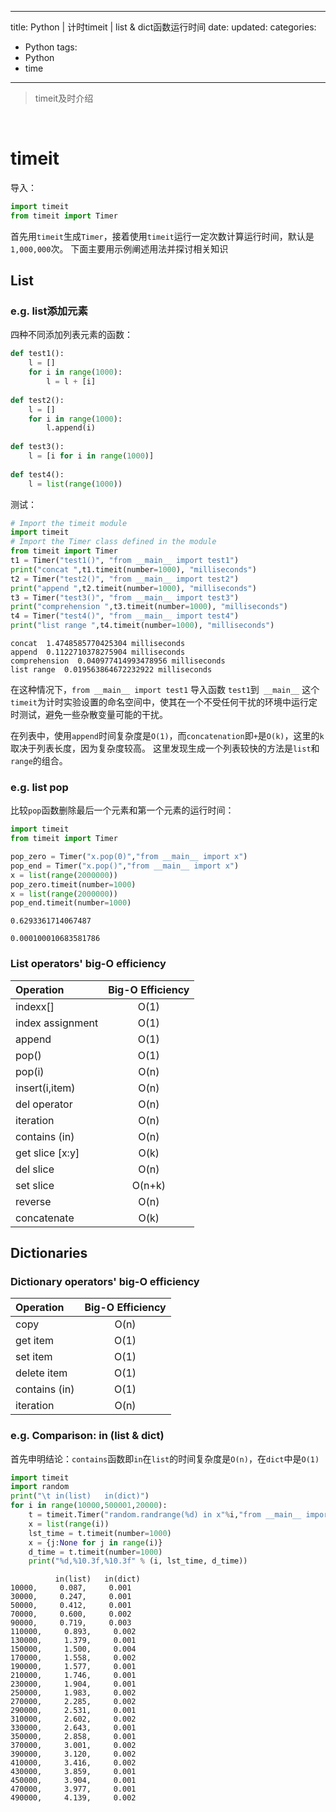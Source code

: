 
---
 title: Python | 计时timeit | list & dict函数运行时间
 date: 
 updated: 
 categories:
 - Python
 tags:
 - Python
 - time
---
>timeit及时介绍
<!--less-->
﻿
# timeit
导入：
```python
import timeit
from timeit import Timer
```
首先用`timeit`生成`Timer`，接着使用`timeit`运行一定次数计算运行时间，默认是`1,000,000`次。
下面主要用示例阐述用法并探讨相关知识

## List
### e.g. list添加元素
四种不同添加列表元素的函数：
```python
def test1():
    l = []
    for i in range(1000):
        l = l + [i]
    
def test2():
    l = []
    for i in range(1000):
        l.append(i)
        
def test3():
    l = [i for i in range(1000)]
    
def test4():
    l = list(range(1000))
```
测试：

```python
# Import the timeit module
import timeit
# Import the Timer class defined in the module
from timeit import Timer
t1 = Timer("test1()", "from __main__ import test1")
print("concat ",t1.timeit(number=1000), "milliseconds")
t2 = Timer("test2()", "from __main__ import test2")
print("append ",t2.timeit(number=1000), "milliseconds")
t3 = Timer("test3()", "from __main__ import test3")
print("comprehension ",t3.timeit(number=1000), "milliseconds")
t4 = Timer("test4()", "from __main__ import test4")
print("list range ",t4.timeit(number=1000), "milliseconds")
```
	concat  1.4748585770425304 milliseconds
	append  0.1122710378275904 milliseconds
	comprehension  0.040977414993478956 milliseconds
	list range  0.019563864672232922 milliseconds

在这种情况下，`from __main__ import test1` 导入函数 `test1`到` __main__` 这个`timeit`为计时实验设置的命名空间中，使其在一个不受任何干扰的环境中运行定时测试，避免一些杂散变量可能的干扰。

在列表中，使用`append`时间复杂度是`O(1)`，而`concatenation`即`+`是`O(k)`，这里的`k`取决于列表长度，因为复杂度较高。
这里发现生成一个列表较快的方法是`list`和`range`的组合。

### e.g. list pop
比较`pop`函数删除最后一个元素和第一个元素的运行时间：

```python
import timeit
from timeit import Timer

pop_zero = Timer("x.pop(0)","from __main__ import x")
pop_end = Timer("x.pop()","from __main__ import x")
x = list(range(2000000))
pop_zero.timeit(number=1000)
x = list(range(2000000))
pop_end.timeit(number=1000)
```
	0.6293361714067487

	0.000100010683581786

### List operators' big-O efficiency
| Operation         | Big-O  Efficiency |
| :----------------- | :---------------: |
| indexx[]          |       O(1)        |
| index  assignment |       O(1)        |
| append            |       O(1)        |
| pop()             |       O(1)        |
| pop(i)            |       O(n)        |
| insert(i,item)    |       O(n)        |
| del  operator     |       O(n)        |
| iteration         |       O(n)        |
| contains  (in)    |       O(n)        |
| get  slice [x:y]  |       O(k)        |
| del  slice        |       O(n)        |
| set  slice        |      O(n+k)       |
| reverse           |       O(n)        |
| concatenate       |       O(k)        |


## Dictionaries
### Dictionary operators' big-O efficiency
| Operation      | Big-O  Efficiency |
| :-------------- | :---------------: |
| copy           |       O(n)        |
| get  item      |       O(1)        |
| set  item      |       O(1)        |
| delete  item   |       O(1)        |
| contains  (in) |       O(1)        |
| iteration      |       O(n)        |

### e.g. Comparison: in (list & dict)
首先申明结论：`contains`函数即`in`在`list`的时间复杂度是`O(n)`，在`dict`中是`O(1)`

```python
import timeit
import random
print("\t in(list)   in(dict)")
for i in range(10000,500001,20000):
    t = timeit.Timer("random.randrange(%d) in x"%i,"from __main__ import random,x")
    x = list(range(i))
    lst_time = t.timeit(number=1000)
    x = {j:None for j in range(i)}
    d_time = t.timeit(number=1000)
    print("%d,%10.3f,%10.3f" % (i, lst_time, d_time))
```
			  in(list)   in(dict)
	10000,     0.087,     0.001
	30000,     0.247,     0.001
	50000,     0.412,     0.001
	70000,     0.600,     0.002
	90000,     0.719,     0.003
	110000,     0.893,     0.002
	130000,     1.379,     0.001
	150000,     1.500,     0.004
	170000,     1.558,     0.002
	190000,     1.577,     0.001
	210000,     1.746,     0.001
	230000,     1.904,     0.001
	250000,     1.983,     0.002
	270000,     2.285,     0.002
	290000,     2.531,     0.001
	310000,     2.602,     0.002
	330000,     2.643,     0.001
	350000,     2.858,     0.001
	370000,     3.001,     0.002
	390000,     3.120,     0.002
	410000,     3.416,     0.002
	430000,     3.859,     0.001
	450000,     3.904,     0.001
	470000,     3.977,     0.001
	490000,     4.139,     0.002
